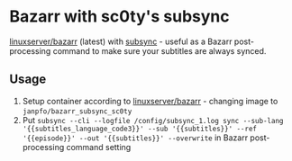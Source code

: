 # Bazarr with sc0ty's subsync

[linuxserver/bazarr](https://hub.docker.com/r/linuxserver/bazarr) (latest) with [subsync](https://github.com/sc0ty/subsync) - useful as a Bazarr post-processing command to make sure your subtitles are always synced.

## Usage

1. Setup container according to [linuxserver/bazarr](https://hub.docker.com/r/linuxserver/bazarr) - changing image to `janpfo/bazarr_subsync_sc0ty`
2. Put `subsync --cli --logfile /config/subsync_1.log sync --sub-lang '{{subtitles_language_code3}}' --sub '{{subtitles}}' --ref '{{episode}}' --out '{{subtitles}}' --overwrite` in Bazarr post-processing command setting
